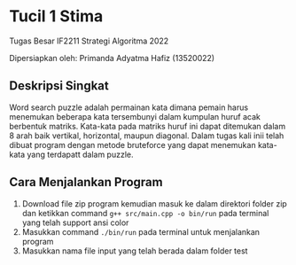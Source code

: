 # Tucil 1 Stima

Tugas Besar IF2211 Strategi Algoritma 2022

Dipersiapkan oleh: Primanda Adyatma Hafiz (13520022)

## Deskripsi Singkat

Word search puzzle adalah permainan kata dimana pemain harus menemukan beberapa kata tersembunyi dalam kumpulan huruf acak berbentuk matriks. Kata-kata pada matriks huruf ini dapat ditemukan dalam 8 arah baik vertikal, horizontal, maupun diagonal. Dalam tugas kali inii telah dibuat program dengan metode bruteforce yang dapat menemukan kata-kata yang terdapatt dalam puzzle.

## Cara Menjalankan Program

1. Download file zip program kemudian masuk ke dalam direktori folder zip dan ketikkan command ```g++ src/main.cpp -o bin/run``` pada terminal yang telah support ansi color
2. Masukkan command ```./bin/run``` pada terminal untuk menjalankan program
3. Masukkan nama file input yang telah berada dalam folder test
